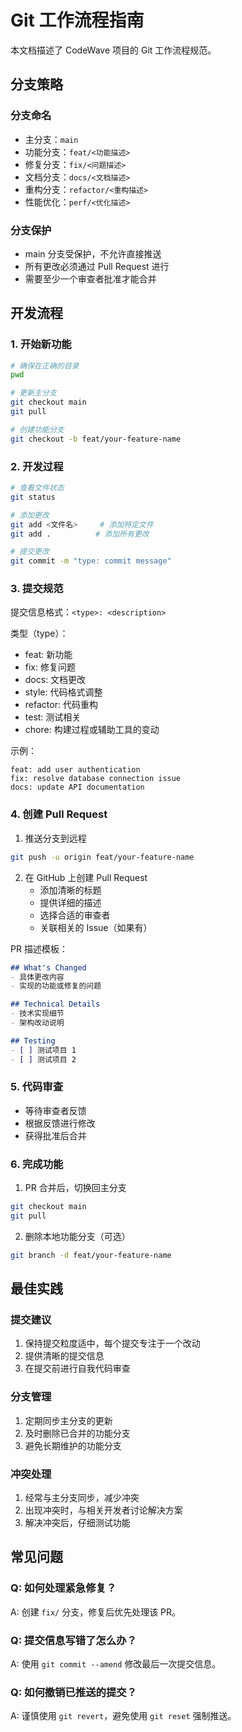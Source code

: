 # Git 工作流程指南

本文档描述了 CodeWave 项目的 Git 工作流程规范。

## 分支策略

### 分支命名
- 主分支：`main`
- 功能分支：`feat/<功能描述>`
- 修复分支：`fix/<问题描述>`
- 文档分支：`docs/<文档描述>`
- 重构分支：`refactor/<重构描述>`
- 性能优化：`perf/<优化描述>`

### 分支保护
- main 分支受保护，不允许直接推送
- 所有更改必须通过 Pull Request 进行
- 需要至少一个审查者批准才能合并

## 开发流程

### 1. 开始新功能
```bash
# 确保在正确的目录
pwd

# 更新主分支
git checkout main
git pull

# 创建功能分支
git checkout -b feat/your-feature-name
```

### 2. 开发过程
```bash
# 查看文件状态
git status

# 添加更改
git add <文件名>     # 添加特定文件
git add .          # 添加所有更改

# 提交更改
git commit -m "type: commit message"
```

### 3. 提交规范
提交信息格式：`<type>: <description>`

类型（type）：
- feat: 新功能
- fix: 修复问题
- docs: 文档更改
- style: 代码格式调整
- refactor: 代码重构
- test: 测试相关
- chore: 构建过程或辅助工具的变动

示例：
```
feat: add user authentication
fix: resolve database connection issue
docs: update API documentation
```

### 4. 创建 Pull Request
1. 推送分支到远程
```bash
git push -u origin feat/your-feature-name
```

2. 在 GitHub 上创建 Pull Request
   - 添加清晰的标题
   - 提供详细的描述
   - 选择合适的审查者
   - 关联相关的 Issue（如果有）

PR 描述模板：
```markdown
## What's Changed
- 具体更改内容
- 实现的功能或修复的问题

## Technical Details
- 技术实现细节
- 架构改动说明

## Testing
- [ ] 测试项目 1
- [ ] 测试项目 2
```

### 5. 代码审查
- 等待审查者反馈
- 根据反馈进行修改
- 获得批准后合并

### 6. 完成功能
1. PR 合并后，切换回主分支
```bash
git checkout main
git pull
```

2. 删除本地功能分支（可选）
```bash
git branch -d feat/your-feature-name
```

## 最佳实践

### 提交建议
1. 保持提交粒度适中，每个提交专注于一个改动
2. 提供清晰的提交信息
3. 在提交前进行自我代码审查

### 分支管理
1. 定期同步主分支的更新
2. 及时删除已合并的功能分支
3. 避免长期维护的功能分支

### 冲突处理
1. 经常与主分支同步，减少冲突
2. 出现冲突时，与相关开发者讨论解决方案
3. 解决冲突后，仔细测试功能

## 常见问题

### Q: 如何处理紧急修复？
A: 创建 `fix/` 分支，修复后优先处理该 PR。

### Q: 提交信息写错了怎么办？
A: 使用 `git commit --amend` 修改最后一次提交信息。

### Q: 如何撤销已推送的提交？
A: 谨慎使用 `git revert`，避免使用 `git reset` 强制推送。 
